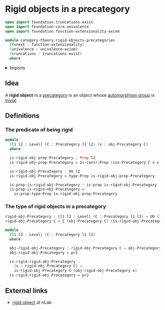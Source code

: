 # Rigid objects in a precategory

```agda
open import foundation.truncations-exist
open import foundation-core.univalence
open import foundation.function-extensionality-axiom

module category-theory.rigid-objects-precategories
  (funext : function-extensionality)
  (univalence : univalence-axiom)
  (truncations : truncations-exist)
  where
```

<details><summary>Imports</summary>

```agda
open import category-theory.isomorphisms-in-precategories funext univalence truncations
open import category-theory.precategories funext univalence truncations

open import foundation.contractible-types funext univalence
open import foundation.dependent-pair-types
open import foundation.dependent-products-contractible-types funext
open import foundation.dependent-products-propositions funext
open import foundation.propositions funext univalence
open import foundation.universe-levels
```

</details>

## Idea

A **rigid object** in a [precategory](category-theory.precategories.md) is an
object whose [automorphism group](group-theory.automorphism-groups.md) is
[trivial](group-theory.trivial-groups.md).

## Definitions

### The predicate of being rigid

```agda
module _
  {l1 l2 : Level} (C : Precategory l1 l2) (x : obj-Precategory C)
  where

  is-rigid-obj-prop-Precategory : Prop l2
  is-rigid-obj-prop-Precategory = is-contr-Prop (iso-Precategory C x x)

  is-rigid-obj-Precategory : UU l2
  is-rigid-obj-Precategory = type-Prop is-rigid-obj-prop-Precategory

  is-prop-is-rigid-obj-Precategory : is-prop is-rigid-obj-Precategory
  is-prop-is-rigid-obj-Precategory =
    is-prop-type-Prop is-rigid-obj-prop-Precategory
```

### The type of rigid objects in a precategory

```agda
rigid-obj-Precategory : {l1 l2 : Level} (C : Precategory l1 l2) → UU (l1 ⊔ l2)
rigid-obj-Precategory C = Σ (obj-Precategory C) (is-rigid-obj-Precategory C)

module _
  {l1 l2 : Level} (C : Precategory l1 l2)
  where

  obj-rigid-obj-Precategory : rigid-obj-Precategory C → obj-Precategory C
  obj-rigid-obj-Precategory = pr1

  is-rigid-rigid-obj-Precategory :
    (x : rigid-obj-Precategory C) →
    is-rigid-obj-Precategory C (obj-rigid-obj-Precategory x)
  is-rigid-rigid-obj-Precategory = pr2
```

## External links

- [rigid object](https://ncatlab.org/nlab/show/rigid+object) at $n$Lab
